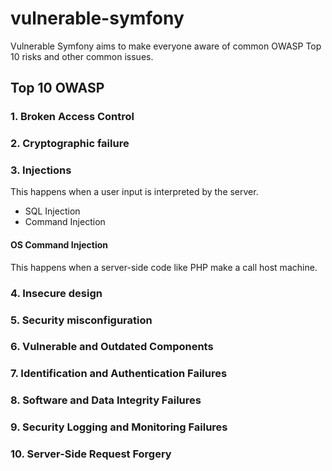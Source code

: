 # vulnerable-symfony

Vulnerable Symfony aims to make everyone aware of common OWASP Top 10 risks and other common issues.

## Top 10 OWASP

### 1. Broken Access Control

### 2. Cryptographic failure

### 3. Injections 

This happens when a user input is interpreted by the server.

- SQL Injection
- Command Injection

#### OS Command Injection

This happens when a server-side code like PHP make a call host machine.

### 4. Insecure design

### 5. Security misconfiguration

### 6. Vulnerable and Outdated Components

### 7. Identification and Authentication Failures

### 8. Software and Data Integrity Failures 

### 9. Security Logging and Monitoring Failures

### 10. Server-Side Request Forgery
